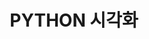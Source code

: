 ---
layout: posts_by_category
categories: phthon_visualization
title: PYTHON 시각화
permalink: /category/python_visualization
---